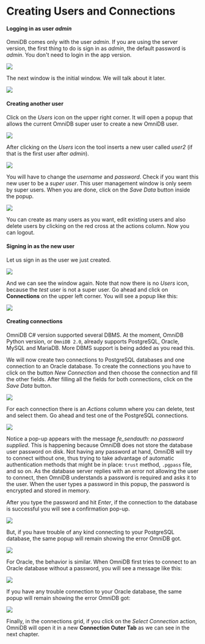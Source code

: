 # Creating Users and Connections

#### Logging in as user *admin*

OmniDB comes only with the user *admin*. If you are using the server version,
the first thing to do is sign in as *admin*, the default password is *admin*.
You don't need to login in the app version.

![](https://raw.githubusercontent.com/OmniDB/doc/master/img/image_003.png)

The next window is the initial window. We will talk about it later.

![](https://raw.githubusercontent.com/OmniDB/doc/master/img/image_004.png)

#### Creating another user

Click on the *Users* icon on the upper right corner. It will open a popup
that allows the current OmniDB super user to create a new OmniDB user.

![](https://raw.githubusercontent.com/OmniDB/doc/master/img/image_005.png)

After clicking on the *Users* icon the tool inserts a new user called *user2*
(if that is the first user after *admin*).

![](https://raw.githubusercontent.com/OmniDB/doc/master/img/image_006.png)

You will have to change the *username* and *password*. Check if you want this
new user to be a *super user*. This user management window is only seem by super
users. When you are done, click on the *Save Data* button inside the popup.

![](https://raw.githubusercontent.com/OmniDB/doc/master/img/image_007.png)

You can create as many users as you want, edit existing users and also delete
users by clicking on the red cross at the actions column. Now you can logout.

#### Signing in as the new user

Let us sign in as the user we just created.

![](https://raw.githubusercontent.com/OmniDB/doc/master/img/image_008.png)

And we can see the window again. Note that now there is no *Users* icon, because
the *test* user is not a super user. Go ahead and click on **Connections** on
the upper left corner. You will see a popup like this:

![](https://raw.githubusercontent.com/OmniDB/doc/master/img/image_009.png)

#### Creating connections

OmniDB C# version supported several DBMS. At the moment, OmniDB Python version,
or `OmniDB 2.0`, already supports PostgreSQL, Oracle, MySQL and MariaDB. More
DBMS support is being added as you read this.

We will now create two connections to PostgreSQL databases and one connection to
an Oracle database. To create the connections you have to click on the button
*New Connection* and then choose the connection and fill the other fields. After
filling all the fields for both connections, click on the *Save Data* button.

![](https://raw.githubusercontent.com/OmniDB/doc/master/img/image_010.png)

For each connection there is an *Actions* column where you can delete, test and
select them. Go ahead and test one of the PostgreSQL connections.

![](https://raw.githubusercontent.com/OmniDB/doc/master/img/image_011.png)

Notice a pop-up appears with the message *fe_sendauth: no password supplied*.
This is happening because OmniDB does not store the database user password on
disk. Not having any password at hand, OmniDB will try to connect without one,
thus trying to take advantage of automatic authentication methods that might be
in place: `trust` method, `.pgpass` file, and so on. As the database server
replies with an error not allowing the user to connect, then OmniDB understands
a password is required and asks it to the user. When the user types a password
in this popup, the password is encrypted and stored in memory.

After you type the password and hit *Enter*, if the connection to the database
is successful you will see a confirmation pop-up.

![](https://raw.githubusercontent.com/OmniDB/doc/master/img/image_012.png)

But, if you have trouble of any kind connecting to your PostgreSQL database,
the same popup will remain showing the error OmniDB got.

![](https://raw.githubusercontent.com/OmniDB/doc/master/img/image_013.png)

For Oracle, the behavior is similar. When OmniDB first tries to connect to an
Oracle database without a password, you will see a message like this:

![](https://raw.githubusercontent.com/OmniDB/doc/master/img/image_115.png)

If you have any trouble connection to your Oracle database, the same popup will
remain showing the error OmniDB got:

![](https://raw.githubusercontent.com/OmniDB/doc/master/img/image_116.png)

Finally, in the connections grid, if you click on the *Select Connection*
action, OmniDB will open it in a new **Connection Outer Tab** as we can see in
the next chapter.
